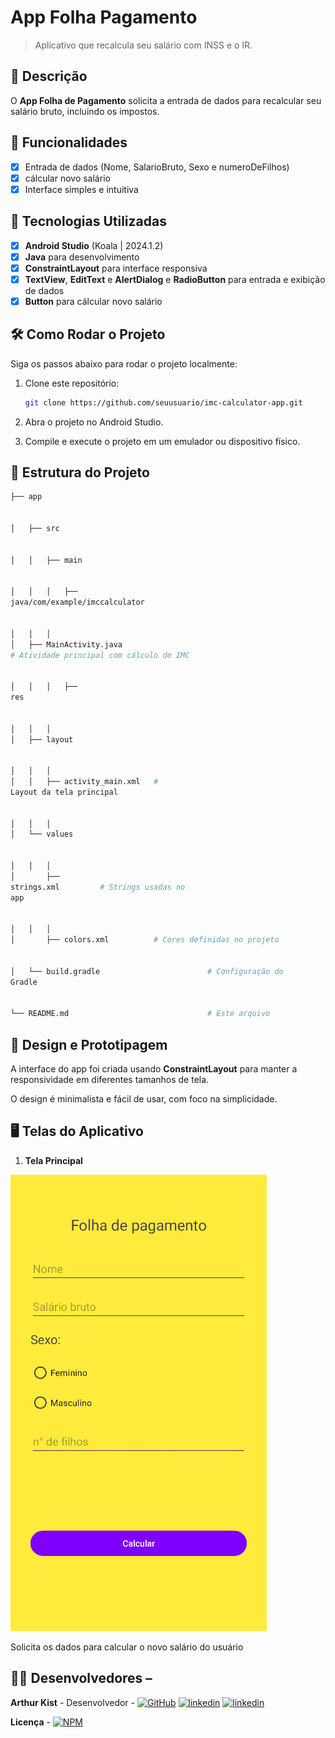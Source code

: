 # **App Folha Pagamento**

> Aplicativo que recalcula seu salário com INSS e o IR.

## 📱 Descrição

O **App Folha de Pagamento** solicita a entrada de dados para recalcular seu salário bruto, incluindo os impostos.

## 🔧 Funcionalidades

- [x] Entrada de dados (Nome, SalarioBruto, Sexo e numeroDeFilhos)
- [x] cálcular novo salário
- [x] Interface simples e intuitiva

## 🚀 Tecnologias Utilizadas

- [x] **Android Studio** (Koala | 2024.1.2)
- [x] **Java** para desenvolvimento
- [x] **ConstraintLayout** para interface responsiva
- [x] **TextView**, **EditText** e **AlertDialog** e **RadioButton** para entrada e exibição de dados
- [x] **Button**   para cálcular novo salário

## 🛠️ Como Rodar o Projeto

Siga os passos abaixo para rodar o projeto localmente:

1. Clone este repositório:

    ```bash
    git clone https://github.com/seuusuario/imc-calculator-app.git

    ```

2. Abra o projeto no Android Studio.
3. Compile e execute o projeto em um emulador ou dispositivo físico.

## 📂 Estrutura do Projeto

```bash
├── app


│   ├── src


│   │   ├── main


│   │   │   ├──
java/com/example/imccalculator


│   │   │  
│   ├── MainActivity.java      
# Atividade principal com cálculo do IMC


│   │   │   ├──
res


│   │   │  
│   ├── layout


│   │   │  
│   │   ├── activity_main.xml   #
Layout da tela principal


│   │   │  
│   └── values


│   │   │  
│       ├──
strings.xml         # Strings usadas no
app


│   │   │  
│       ├── colors.xml          # Cores definidas no projeto


│   └── build.gradle                        # Configuração do
Gradle


└── README.md                               # Este arquivo
```
## 🎨 Design e Prototipagem
 
A interface do app foi criada usando **ConstraintLayout** para manter a responsividade em diferentes tamanhos de tela.
 
O design é minimalista e fácil de usar, com foco na simplicidade.
 
 ## 🖥️ Telas do Aplicativo

1. **Tela Principal**
   
![Texto Alternativo](https://github.com/Kist19/AppFolhaPagamento/blob/master/telaprincipal.jpg?raw=true)

Solicita os dados para calcular o novo salário do usuário

## 👨‍💻 Desenvolvedores –

**Arthur Kist** - Desenvolvedor - [![GitHub](https://img.shields.io/badge/GitHub-100000?style=for-the-badge&logo=github&logoColor=white)](https://github.com/Kist19) [![linkedin](https://img.shields.io/badge/LinkedIn-0077B5?style=for-the-badge&logo=linkedin&logoColor=white)](https://www.linkedin.com/in/arthur-kist-34b176254/) [![linkedin](https://img.shields.io/badge/Instagram-E4405F?style=for-the-badge&logo=instagram&logoColor=white)](https://www.instagram.com/kist_19_/)

**Licença** - [![NPM](https://img.shields.io/npm/l/react)](https://github.com/Kist19/AppFolhaPagamento/blob/master/LICENSE)
